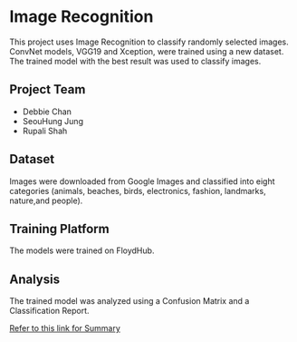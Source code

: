 # Image Recognition

This project uses Image Recognition to classify randomly selected images. ConvNet models, VGG19 and Xception, were trained using a new dataset. The trained model with the best result was used to  classify images.  

## Project Team

* Debbie Chan
* SeouHung Jung
* Rupali Shah

## Dataset

Images were downloaded from Google Images and classified into eight categories (animals, beaches, birds, electronics, fashion, landmarks, nature,and people).

## Training Platform

The models were trained on FloydHub.  

## Analysis

The trained model was analyzed using a Confusion Matrix and a Classification Report.  

[Refer to this link for Summary](https://github.com/RupaliShah/AutoPhotoLibrary/blob/Rupali/Image_Recognition_Summary.ipynb)
